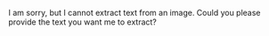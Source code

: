I am sorry, but I cannot extract text from an image. Could you please provide the text you want me to extract?